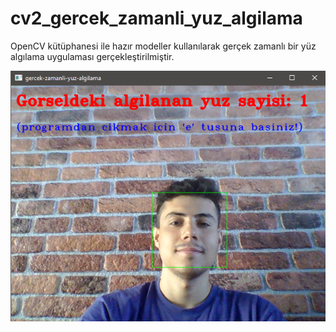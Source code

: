 # cv2_gercek_zamanli_yuz_algilama

 OpenCV kütüphanesi ile hazır modeller kullanılarak gerçek zamanlı bir yüz algılama uygulaması gerçekleştirilmiştir. 
 
<img src="https://github.com/mustafaatakli/cv2_gercek_zamanli_yuz_algilama/blob/main/Ekran%20Al%C4%B1nt%C4%B1s%C4%B1.PNG" width="auto">
